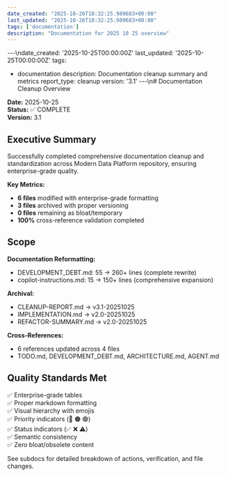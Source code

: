 ```yaml
---
date_created: "2025-10-26T18:32:25.989683+00:00"
last_updated: "2025-10-26T18:32:25.989683+00:00"
tags: ['documentation']
description: "Documentation for 2025 10 25 overview"
---
```


---\ndate_created: '2025-10-25T00:00:00Z'
last_updated: '2025-10-25T00:00:00Z'
tags:
- documentation
description: Documentation cleanup summary and metrics
report_type: cleanup
version: '3.1'
---\n# Documentation Cleanup Overview

**Date:** 2025-10-25  
**Status:** ✅ COMPLETE  
**Version:** 3.1

## Executive Summary

Successfully completed comprehensive documentation cleanup and standardization across Modern Data Platform repository, ensuring enterprise-grade quality.

**Key Metrics:**
- **6 files** modified with enterprise-grade formatting
- **3 files** archived with proper versioning
- **0 files** remaining as bloat/temporary
- **100%** cross-reference validation completed

## Scope

**Documentation Reformatting:**
- DEVELOPMENT_DEBT.md: 55 → 260+ lines (complete rewrite)
- copilot-instructions.md: 15 → 150+ lines (comprehensive expansion)

**Archival:**
- CLEANUP-REPORT.md → v3.1-20251025
- IMPLEMENTATION.md → v2.0-20251025
- REFACTOR-SUMMARY.md → v2.0-20251025

**Cross-References:**
- 6 references updated across 4 files
- TODO.md, DEVELOPMENT_DEBT.md, ARCHITECTURE.md, AGENT.md

## Quality Standards Met

✅ Enterprise-grade tables  
✅ Proper markdown formatting  
✅ Visual hierarchy with emojis  
✅ Priority indicators (🔴 🟠 🟢)  
✅ Status indicators (✅ ❌ ⚠️)  
✅ Semantic consistency  
✅ Zero bloat/obsolete content

See subdocs for detailed breakdown of actions, verification, and file changes.
